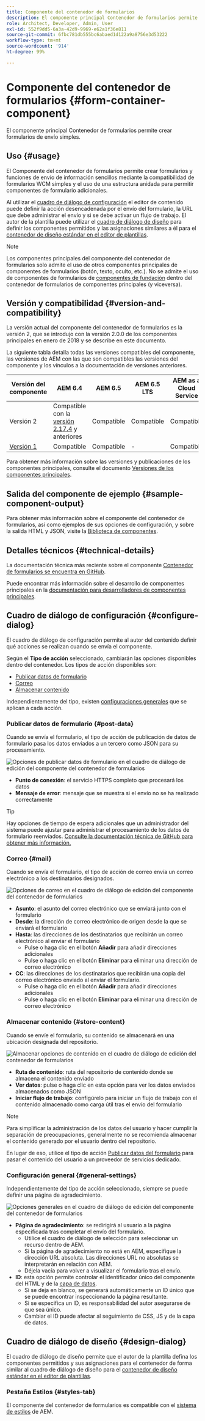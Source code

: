 ```yaml
---
title: Componente del contenedor de formularios
description: El componente principal Contenedor de formularios permite crear formularios de envío simples.
role: Architect, Developer, Admin, User
exl-id: 552f9dd5-6a3a-42d9-9969-e62a1f36e811
source-git-commit: 6fbc781db555bc6abaed1d122a9a8756e3d53222
workflow-type: tm+mt
source-wordcount: '914'
ht-degree: 99%

---
```


# Componente del contenedor de formularios {#form-container-component}

El componente principal Contenedor de formularios permite crear formularios de envío simples.

## Uso {#usage}

El Componente del contenedor de formularios permite crear formularios y funciones de envío de información sencillos mediante la compatibilidad de formularios WCM simples y el uso de una estructura anidada para permitir componentes de formulario adicionales.

Al utilizar el [cuadro de diálogo de configuración](#configure-dialog) el editor de contenido puede definir la acción desencadenada por el envío del formulario, la URL que debe administrar el envío y si se debe activar un flujo de trabajo. El autor de la plantilla puede utilizar el [cuadro de diálogo de diseño](#design-dialog) para definir los componentes permitidos y las asignaciones similares a él para el [contenedor de diseño estándar en el editor de plantillas](https://experienceleague.adobe.com/docs/experience-manager-cloud-service/sites/authoring/features/templates.html?lang=es).

>[!NOTE]
>
>Los componentes principales del componente del contenedor de formularios solo admite el uso de otros componentes principales de componentes de formularios (botón, texto, oculto, etc.). No se admite el uso de componentes de formularios de [componentes de fundación](https://experienceleague.adobe.com/docs/experience-manager-65/authoring/siteandpage/default-components-foundation.html?lang=es) dentro del contenedor de formularios de componentes principales (y viceversa).

## Versión y compatibilidad {#version-and-compatibility}

La versión actual del componente del contenedor de formularios es la versión 2, que se introdujo con la versión 2.0.0 de los componentes principales en enero de 2018 y se describe en este documento.

La siguiente tabla detalla todas las versiones compatibles del componente, las versiones de AEM con las que son compatibles las versiones del componente y los vínculos a la documentación de versiones anteriores.

| Versión del componente | AEM 6.4 | AEM 6.5 | AEM 6.5 LTS | AEM as a Cloud Service |
|--- |--- |--- |---|---|
| Versión 2 | Compatible con la <br>[versión 2.17.4](/help/versions.md) y anteriores | Compatible | Compatible | Compatible |
| [Versión 1](/help/components/v1/form-container-v1.md) | Compatible | Compatible | - | Compatible |

Para obtener más información sobre las versiones y publicaciones de los componentes principales, consulte el documento [Versiones de los componentes principales](/help/versions.md).

## Salida del componente de ejemplo {#sample-component-output}

Para obtener más información sobre el componente del contenedor de formularios, así como ejemplos de sus opciones de configuración, y sobre la salida HTML y JSON, visite la [Biblioteca de componentes](https://adobe.com/go/aem_cmp_library_form_container_es).

## Detalles técnicos {#technical-details}

La documentación técnica más reciente sobre el componente [Contenedor de formularios se encuentra en GitHub](https://adobe.com/go/aem_cmp_tech_form_container_v2_es).

Puede encontrar más información sobre el desarrollo de componentes principales en la [documentación para desarrolladores de componentes principales](/help/developing/overview.md).

## Cuadro de diálogo de configuración {#configure-dialog}

El cuadro de diálogo de configuración permite al autor del contenido definir qué acciones se realizan cuando se envía el componente.

Según el **Tipo de acción** seleccionado, cambiarán las opciones disponibles dentro del contenedor. Los tipos de acción disponibles son:

* [Publicar datos de formulario](#post-data)
* [Correo](#mail)
* [Almacenar contenido](#store-content)

Independientemente del tipo, existen [configuraciones generales](#general-settings) que se aplican a cada acción.

### Publicar datos de formulario {#post-data}

Cuando se envía el formulario, el tipo de acción de publicación de datos de formulario pasa los datos enviados a un tercero como JSON para su procesamiento.

![Opciones de publicar datos de formulario en el cuadro de diálogo de edición del componente del contenedor de formularios](/help/assets/form-container-edit-post.png)

* **Punto de conexión**: el servicio HTTPS completo que procesará los datos
* **Mensaje de error**: mensaje que se muestra si el envío no se ha realizado correctamente

>[!TIP]
>Hay opciones de tiempo de espera adicionales que un administrador del sistema puede ajustar para administrar el procesamiento de los datos de formulario reenviados. [Consulte la documentación técnica de GitHub para obtener más información.](https://github.com/adobe/aem-core-wcm-components/tree/master/content/src/content/jcr_root/apps/core/wcm/components/form/actions/rpc)

### Correo {#mail}

Cuando se envía el formulario, el tipo de acción de correo envía un correo electrónico a los destinatarios designados.

![Opciones de correo en el cuadro de diálogo de edición del componente del contenedor de formularios](/help/assets/form-container-edit-mail.png)

* **Asunto**: el asunto del correo electrónico que se enviará junto con el formulario
* **Desde**: la dirección de correo electrónico de origen desde la que se enviará el formulario
* **Hasta**: las direcciones de los destinatarios que recibirán un correo electrónico al enviar el formulario
   * Pulse o haga clic en el botón **Añadir** para añadir direcciones adicionales
   * Pulse o haga clic en el botón **Eliminar** para eliminar una dirección de correo electrónico
* **CC**: las direcciones de los destinatarios que recibirán una copia del correo electrónico enviado al enviar el formulario.
   * Pulse o haga clic en el botón **Añadir** para añadir direcciones adicionales
   * Pulse o haga clic en el botón **Eliminar** para eliminar una dirección de correo electrónico

### Almacenar contenido {#store-content}

Cuando se envíe el formulario, su contenido se almacenará en una ubicación designada del repositorio.

![Almacenar opciones de contenido en el cuadro de diálogo de edición del contenedor de formularios](/help/assets/form-container-edit-store.png)

* **Ruta de contenido**: ruta del repositorio de contenido donde se almacena el contenido enviado
* **Ver datos**: pulse o haga clic en esta opción para ver los datos enviados almacenados como JSON
* **Iniciar flujo de trabajo**: configúrelo para iniciar un flujo de trabajo con el contenido almacenado como carga útil tras el envío del formulario

>[!NOTE]
>
>Para simplificar la administración de los datos del usuario y hacer cumplir la separación de preocupaciones, generalmente no se recomienda almacenar el contenido generado por el usuario dentro del repositorio.
>
>En lugar de eso, utilice el tipo de acción [Publicar datos del formulario](#post-data) para pasar el contenido del usuario a un proveedor de servicios dedicado.

### Configuración general {#general-settings}

Independientemente del tipo de acción seleccionado, siempre se puede definir una página de agradecimiento.

![Opciones generales en el cuadro de diálogo de edición del componente del contenedor de formularios](/help/assets/form-container-edit-general.png)

* **Página de agradecimiento**: se redirigirá al usuario a la página especificada tras completar el envío del formulario.
   * Utilice el cuadro de diálogo de selección para seleccionar un recurso dentro de AEM.
   * Si la página de agradecimiento no está en AEM, especifique la dirección URL absoluta. Las direcciones URL no absolutas se interpretarán en relación con AEM.
   * Déjela vacía para volver a visualizar el formulario tras el envío.
* **ID**: esta opción permite controlar el identificador único del componente del HTML y de la [capa de datos](/help/developing/data-layer/overview.md).
   * Si se deja en blanco, se generará automáticamente un ID único que se puede encontrar inspeccionando la página resultante.
   * Si se especifica un ID, es responsabilidad del autor asegurarse de que sea único.
   * Cambiar el ID puede afectar al seguimiento de CSS, JS y de la capa de datos.

## Cuadro de diálogo de diseño {#design-dialog}

El cuadro de diálogo de diseño permite que el autor de la plantilla defina los componentes permitidos y sus asignaciones para el contenedor de forma similar al cuadro de diálogo de diseño para el [contenedor de diseño estándar en el editor de plantillas](https://experienceleague.adobe.com/docs/experience-manager-cloud-service/sites/authoring/features/templates.html?lang=es).

### Pestaña Estilos {#styles-tab}

El componente del contenedor de formularios es compatible con el [sistema de estilos](/help/get-started/authoring.md#component-styling) de AEM.
